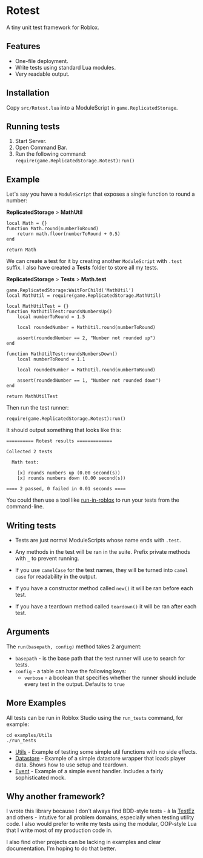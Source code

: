 # Rotest

A tiny unit test framework for Roblox.

## Features

* One-file deployment.
* Write tests using standard Lua modules.
* Very readable output.

## Installation

Copy `src/Rotest.lua` into a ModuleScript in `game.ReplicatedStorage`.

## Running tests

1. Start Server.
2. Open Command Bar.
3. Run the following command: ```require(game.ReplicatedStorage.Rotest):run()```

## Example

Let's say you have a `ModuleScript` that exposes a single function to round a number:

**ReplicatedStorage** > **MathUtil**

```
local Math = {}
function Math.round(numberToRound)
    return math.floor(numberToRound + 0.5)
end

return Math
```

We can create a test for it by creating another `ModuleScript` with  `.test` suffix. I also have created a **Tests** folder to store all my tests.

**ReplicatedStorage** > **Tests** > **Math.test**

```
game.ReplicatedStorage:WaitForChild('MathUtil')
local MathUtil = require(game.ReplicatedStorage.MathUtil)

local MathUtilTest = {}
function MathUtilTest:roundsNumbersUp()
	local numberToRound = 1.5

	local roundedNumber = MathUtil.round(numberToRound)

	assert(roundedNumber == 2, "Number not rounded up")
end

function MathUtilTest:roundsNumbersDown()
	local numberToRound = 1.1

	local roundedNumber = MathUtil.round(numberToRound)

	assert(roundedNumber == 1, "Number not rounded down")
end

return MathUtilTest
```

Then run the test runner:

`require(game.ReplicatedStorage.Rotest):run()`

It should output something that looks like this:

```
========== Rotest results =============

Collected 2 tests

  Math test:

    [x] rounds numbers up (0.00 second(s))
    [x] rounds numbers down (0.00 second(s))

==== 2 passed, 0 failed in 0.01 seconds ====
```

You could then use a tool like [run-in-roblox](https://github.com/rojo-rbx/run-in-roblox) to run your tests from the command-line.

## Writing tests

* Tests are just normal ModuleScripts whose name ends with `.test`.

* Any methods in the test will be ran in the suite. Prefix private methods with ` _ ` to prevent running.

* If you use `camelCase` for the test names, they will be turned into `camel case` for readability in the output.

* If you have a constructor method called `new()` it will be ran before each test.

* If you have a teardown method called `teardown()` it will be ran after each test.

## Arguments

The `run(basepath, config)` method takes 2 argument:

* `basepath` - is the base path that the test runner will use to search for tests.
* `config` - a table can have the following keys:
  * `verbose` - a boolean that specifies whether the runner should include every test in the output. Defaults to `true`

## More Examples

All tests can be run in Roblox Studio using the `run_tests` command, for example:

```
cd examples/Utils
./run_tests
```

* [Utils](./examples/Utils) - Example of testing some simple util functions with no side effects.
* [Datastore](./examples/Datastore) - Example of a simple datastore wrapper that loads player data. Shows how to use setup and teardown.
* [Event](./examples/Event) - Example of a simple event handler. Includes a fairly sophisticated mock.

## Why another framework?

I wrote this library because I don't always find BDD-style tests - à la [TestEz](https://github.com/Roblox/testez) and others - intutive for all problem domains, especially when testing utility code. I also would prefer to write my tests using the modular, OOP-style Lua that I write most of my production code in.

I also find other projects can be lacking in examples and clear documentation. I'm hoping to do that better.
